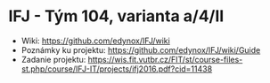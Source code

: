 # IFJ - Tým 104, varianta a/4/II
 - Wiki: https://github.com/edynox/IFJ/wiki
 - Poznámky ku projektu: https://github.com/edynox/IFJ/wiki/Guide
 - Zadanie projektu: https://wis.fit.vutbr.cz/FIT/st/course-files-st.php/course/IFJ-IT/projects/ifj2016.pdf?cid=11438

